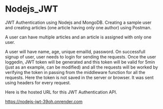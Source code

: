 # Nodejs_JWT

JWT Authentication using Nodejs and MongoDB. Creating a sample user and creating articles (one article having only one author) using Postman. 

A user can have multiple articles and an article is assigned with only one user.

A user will have name, age, unique emailId, password. On successfull signup of user, user needs to login for sending the requests. Once the user loggedin, JWT token will be generated and this token will be valid for 5min (just as an example, can be modified) and all the requests will be worked by verifying the token in passing from the middleware function for all the requests. Here the token is not saved in the server or browser. It was sent using headers for every request.

Here is the hosted URL for this JWT Authentication API.

https://nodejs-jwt-39oh.onrender.com

